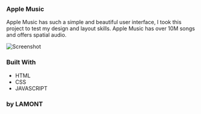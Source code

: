 ### Apple Music
Apple Music has such a simple and beautiful user interface, I took this project to test my design and layout skills. 
Apple Music has over 10M songs and offers spatial audio.

![Screenshot](http://lamontdlw.com/resources/applemusic.png)

### Built With
- HTML
- CSS
- JAVASCRIPT

###  by LAMONT
